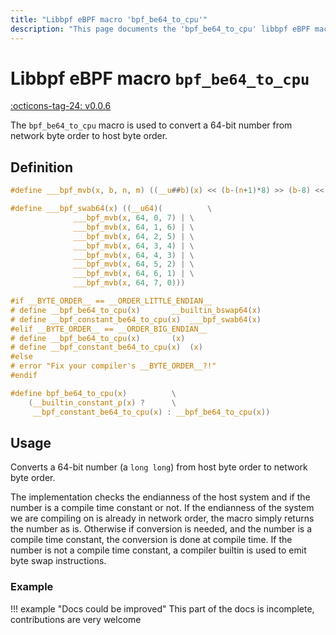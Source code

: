 ```yaml
---
title: "Libbpf eBPF macro 'bpf_be64_to_cpu'"
description: "This page documents the 'bpf_be64_to_cpu' libbpf eBPF macro, including its definition, usage, and examples."
---
```

# Libbpf eBPF macro `bpf_be64_to_cpu`

[:octicons-tag-24: v0.0.6](https://github.com/libbpf/libbpf/releases/tag/v0.0.6)

The `bpf_be64_to_cpu` macro is used to convert a 64-bit number from network byte order to host byte order.

## Definition

```c
#define ___bpf_mvb(x, b, n, m) ((__u##b)(x) << (b-(n+1)*8) >> (b-8) << (m*8))

#define ___bpf_swab64(x) ((__u64)(			\
			  ___bpf_mvb(x, 64, 0, 7) |	\
			  ___bpf_mvb(x, 64, 1, 6) |	\
			  ___bpf_mvb(x, 64, 2, 5) |	\
			  ___bpf_mvb(x, 64, 3, 4) |	\
			  ___bpf_mvb(x, 64, 4, 3) |	\
			  ___bpf_mvb(x, 64, 5, 2) |	\
			  ___bpf_mvb(x, 64, 6, 1) |	\
			  ___bpf_mvb(x, 64, 7, 0)))

#if __BYTE_ORDER__ == __ORDER_LITTLE_ENDIAN__
# define __bpf_be64_to_cpu(x)		__builtin_bswap64(x)
# define __bpf_constant_be64_to_cpu(x)	___bpf_swab64(x)
#elif __BYTE_ORDER__ == __ORDER_BIG_ENDIAN__
# define __bpf_be64_to_cpu(x)		(x)
# define __bpf_constant_be64_to_cpu(x)  (x)
#else
# error "Fix your compiler's __BYTE_ORDER__?!"
#endif

#define bpf_be64_to_cpu(x)			\
	(__builtin_constant_p(x) ?		\
	 __bpf_constant_be64_to_cpu(x) : __bpf_be64_to_cpu(x))
```

## Usage

Converts a 64-bit number (a `long long`) from host byte order to network byte order.

The implementation checks the endianness of the host system and if the number is a compile time constant or not. If the endianness of the system we are compiling on is already in network order, the macro simply returns the number as is. Otherwise if conversion is needed, and the number is a compile time constant, the conversion is done at compile time. If the number is not a compile time constant, a compiler builtin is used to emit byte swap instructions.

### Example

!!! example "Docs could be improved"
    This part of the docs is incomplete, contributions are very welcome

